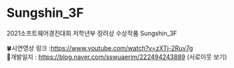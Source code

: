 # Sungshin_3F
2021소프트웨어경진대회 저학년부 장려상 수상작품 Sungshin_3F

🍀시연영상 링크 :https://www.youtube.com/watch?v=zXTj-2Ruv7g \
🔮개발일지 : https://blog.naver.com/sswuaerim/222494243889 (서로이웃 보기)

